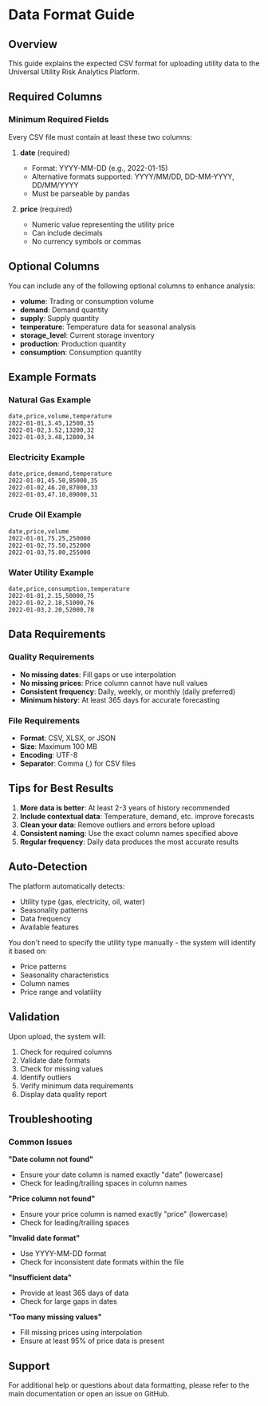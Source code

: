 # Data Format Guide

## Overview
This guide explains the expected CSV format for uploading utility data to the Universal Utility Risk Analytics Platform.

## Required Columns

### Minimum Required Fields
Every CSV file must contain at least these two columns:

1. **date** (required)
   - Format: YYYY-MM-DD (e.g., 2022-01-15)
   - Alternative formats supported: YYYY/MM/DD, DD-MM-YYYY, DD/MM/YYYY
   - Must be parseable by pandas

2. **price** (required)
   - Numeric value representing the utility price
   - Can include decimals
   - No currency symbols or commas

## Optional Columns

You can include any of the following optional columns to enhance analysis:

- **volume**: Trading or consumption volume
- **demand**: Demand quantity
- **supply**: Supply quantity
- **temperature**: Temperature data for seasonal analysis
- **storage_level**: Current storage inventory
- **production**: Production quantity
- **consumption**: Consumption quantity

## Example Formats

### Natural Gas Example
```csv
date,price,volume,temperature
2022-01-01,3.45,12500,35
2022-01-02,3.52,13200,32
2022-01-03,3.48,12800,34
```

### Electricity Example
```csv
date,price,demand,temperature
2022-01-01,45.50,85000,35
2022-01-02,46.20,87000,33
2022-01-03,47.10,89000,31
```

### Crude Oil Example
```csv
date,price,volume
2022-01-01,75.25,250000
2022-01-02,75.50,252000
2022-01-03,75.80,255000
```

### Water Utility Example
```csv
date,price,consumption,temperature
2022-01-01,2.15,50000,75
2022-01-02,2.18,51000,76
2022-01-03,2.20,52000,78
```

## Data Requirements

### Quality Requirements
- **No missing dates**: Fill gaps or use interpolation
- **No missing prices**: Price column cannot have null values
- **Consistent frequency**: Daily, weekly, or monthly (daily preferred)
- **Minimum history**: At least 365 days for accurate forecasting

### File Requirements
- **Format**: CSV, XLSX, or JSON
- **Size**: Maximum 100 MB
- **Encoding**: UTF-8
- **Separator**: Comma (,) for CSV files

## Tips for Best Results

1. **More data is better**: At least 2-3 years of history recommended
2. **Include contextual data**: Temperature, demand, etc. improve forecasts
3. **Clean your data**: Remove outliers and errors before upload
4. **Consistent naming**: Use the exact column names specified above
5. **Regular frequency**: Daily data produces the most accurate results

## Auto-Detection

The platform automatically detects:
- Utility type (gas, electricity, oil, water)
- Seasonality patterns
- Data frequency
- Available features

You don't need to specify the utility type manually - the system will identify it based on:
- Price patterns
- Seasonality characteristics
- Column names
- Price range and volatility

## Validation

Upon upload, the system will:
1. Check for required columns
2. Validate date formats
3. Check for missing values
4. Identify outliers
5. Verify minimum data requirements
6. Display data quality report

## Troubleshooting

### Common Issues

**"Date column not found"**
- Ensure your date column is named exactly "date" (lowercase)
- Check for leading/trailing spaces in column names

**"Price column not found"**
- Ensure your price column is named exactly "price" (lowercase)
- Check for leading/trailing spaces

**"Invalid date format"**
- Use YYYY-MM-DD format
- Check for inconsistent date formats within the file

**"Insufficient data"**
- Provide at least 365 days of data
- Check for large gaps in dates

**"Too many missing values"**
- Fill missing prices using interpolation
- Ensure at least 95% of price data is present

## Support

For additional help or questions about data formatting, please refer to the main documentation or open an issue on GitHub.
